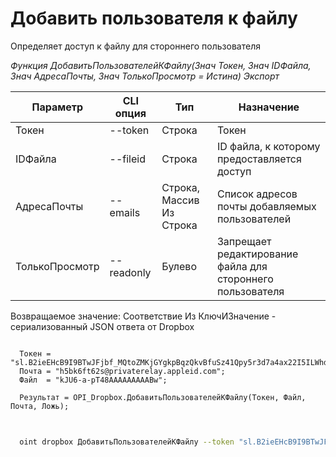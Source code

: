 ﻿---
sidebar_position: 3
---

# Добавить пользователя к файлу
 Определяет доступ к файлу для стороннего пользователя


*Функция ДобавитьПользователейКФайлу(Знач Токен, Знач IDФайла, Знач АдресаПочты, Знач ТолькоПросмотр = Истина) Экспорт*

  | Параметр | CLI опция | Тип | Назначение |
  |-|-|-|-|
  | Токен | --token | Строка | Токен |
  | IDФайла | --fileid | Строка | ID файла, к которому предоставляется доступ |
  | АдресаПочты | --emails | Строка, Массив Из Строка | Список адресов почты добавляемых пользователей |
  | ТолькоПросмотр | --readonly | Булево | Запрещает редактирование файла для стороннего пользователя |

  
  Возвращаемое значение:   Соответствие Из КлючИЗначение - сериализованный JSON ответа от Dropbox

```bsl title="Пример кода"
	
  Токен = "sl.B2ieEHcB9I9BTwJFjbf_MQtoZMKjGYgkpBqzQkvBfuSz41Qpy5r3d7a4ax22I5ILWhd9KLbN5L...";
  Почта = "h5bk6ft62s@privaterelay.appleid.com";
  Файл  = "kJU6-a-pT48AAAAAAAAABw";
  
  Результат = OPI_Dropbox.ДобавитьПользователейКФайлу(Токен, Файл, Почта, Ложь);
	
```

```sh title="Пример команды CLI"
    
  oint dropbox ДобавитьПользователейКФайлу --token "sl.B2ieEHcB9I9BTwJFjbf_MQtoZMKjGYgkpBqzQkvBfuSz41Qpy5r3d7a4ax22I5ILWhd9KLbN5L..." --fileid %fileid% --emails %emails% --readonly %readonly%

```


```json title="Результат"



```
